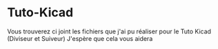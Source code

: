 # Tuto-Kicad
Vous trouverez ci joint les fichiers que j'ai pu réaliser pour le Tuto Kicad (Diviseur et Suiveur)
J'espère que cela vous aidera
